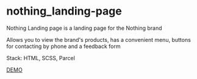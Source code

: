 # nothing_landing-page

Nothing Landing page is a landing page for the Nothing brand

Allows you to view the brand's products, has a convenient menu, buttons for contacting by phone and a feedback form

Stack: HTML, SCSS, Parcel

[DEMO](https://anya-shults.github.io/nothing_landing-page/)
